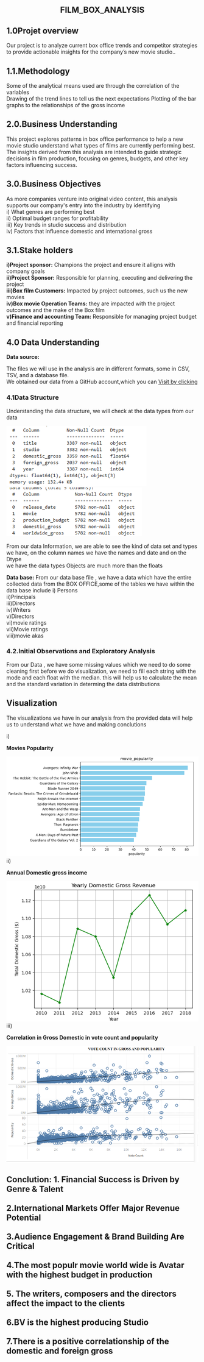 <center><h2><b>FILM_BOX_ANALYSIS</b></h2></center>
<h2>1.0Projet overview</h2>
<p>Our project is to analyze current box office trends and competitor strategies to provide actionable insights for the company’s new movie studio..</p>
<h2>1.1.Methodology</h2>
<p>Some of the analytical means used are through the correlation of the variables<br>
Drawing of the trend lines to tell us the next expectations Plotting of the bar graphs to the relationships of the gross income</p>
<h2>2.0.Business Understanding</h2>
<p>This project explores patterns in box office performance to help a new movie studio understand what types of films are currently performing best.<br>
The insights derived from this analysis are intended to guide strategic decisions in film production, focusing on genres, budgets, and other key factors influencing success.</p>
<h2><b>3.0.Business Objectives</b></h2>
<p>
As more companies venture into original video content, this analysis supports our company's entry into the industry by identifying<br>
i) What genres are performing best<br>
ii) Optimal budget ranges for profitability<br>
iii) Key trends in studio success and distribution<br>
iv) Factors that influence domestic and international gross</p>
<h2>3.1.Stake holders</h2>
<p>
  <b>i)Project sponsor:</b> Champions the project and ensure it alligns with company goals<br>
<b>ii)Project Sponsor:</b> Responsible for planning, executing and delivering the project<br>
<b>iii)Box film Customers:</b> Impacted by project outcomes, such us the new movies<br>
<b>iv)Box movie Operation Teams:</b> they are impacted with the project outcomes and the make of the Box film<br>
<b>v)Finance and accounting Team:</b> Responsible for managing project budget and financial reporting
</p>
<h2>4.0 Data Understanding</h2>
<p><b>Data source:</b><p>The files we will use in the analysis are in different formats, some in CSV, TSV, and a database file. <br>We obtained our data from a GitHub account,which you can <a href="https://github.com/learn-co-curriculum/dsc-phase-2-project-v3">Visit by clicking</a></p></p>
<h3>4.1Data Structure</h3>
<p>Understanding the data structure, we will check at the data types from our data </p>
<img src="images/sct.PNG"> <img src="images/budget.PNG">
<p>From our data Information, we are able to see the kind of data set and types  we have,  on the column names we have the names and date and on the Dtype<br> we have the data types Objects are much more than the floats </p>
<p><b>Data base:</b>
From our data base file , we have a data which have the entire collected data from the BOX OFFICE,some of the tables we have within the data base include
  i) Persons<br>
  ii)Principals<br>
  iii)Directors<br>
  iv)Writers<br>
  v)Directors<br>
  vi)movie ratings<br>
  vii)Movie ratings<br>
  viii)movie akas
</p>


<h3><b>4.2.Initial Observations and Exploratory Analysis</b></h3>
<p>From our Data , we have some missing values which we need to do some cleaning first before we do visualization, we need to fill each string with the mode and each float with the median. this will help us to calculate the mean and the standard variation in determing the data distributions</p>
<h3><b></b></h3>
<h2><b>Visualization</b></h2>
<p>The visualizations we have in our analysis from the provided data will help us to understand what we have and making conclutions </p>
i)<p><b>Movies Popularity</b></p>
<img src="images/SCR_AVG.PNG">
ii)<p><b>Annual Domestic gross income</b> </p>
<img src="images/line.PNG">
iii)<p><b>Correlation in Gross Domestic in vote count and popularity </b></b></p>
<img src="images/trends.PNG">

<h2><b>Conclution:</b>
1. Financial Success is Driven by Genre & Talent
<br>
    <br>
2.International Markets Offer Major Revenue Potential
<br><br>
3.Audience Engagement & Brand Building Are Critical
<br><br>
4.The most populr movie world wide is Avatar with the highest budget in production
<br><br>
5. The writers, composers and the directors affect the impact to the clients
<br><br>
6.BV  is the highest producing Studio
<br><br>
7.There is a positive correlationship of the domestic and foreign gross
</h2>
